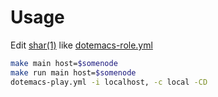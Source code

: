 # Usage

[shar(1)]: https://linux.die.net/man/1/shar "man"
[dotemacs-role.yml]: dotemacs-role.yml "file"

Edit [shar(1)][] like [dotemacs-role.yml][]

```bash
make main host=$somenode
make run main host=$somenode
dotemacs-play.yml -i localhost, -c local -CD
```
